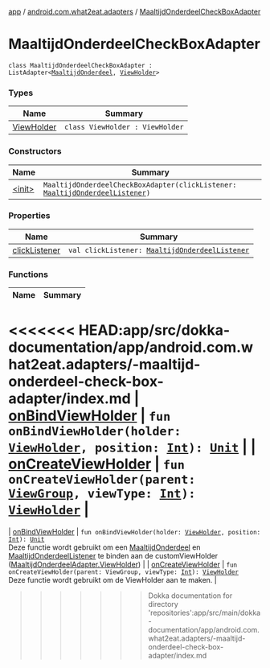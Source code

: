 [app](../../index.md) / [android.com.what2eat.adapters](../index.md) / [MaaltijdOnderdeelCheckBoxAdapter](./index.md)

# MaaltijdOnderdeelCheckBoxAdapter

`class MaaltijdOnderdeelCheckBoxAdapter : ListAdapter<`[`MaaltijdOnderdeel`](../../android.com.what2eat.model/-maaltijd-onderdeel/index.md)`, `[`ViewHolder`](-view-holder/index.md)`>`

### Types

| Name | Summary |
|---|---|
| [ViewHolder](-view-holder/index.md) | `class ViewHolder : ViewHolder` |

### Constructors

| Name | Summary |
|---|---|
| [&lt;init&gt;](-init-.md) | `MaaltijdOnderdeelCheckBoxAdapter(clickListener: `[`MaaltijdOnderdeelListener`](../-maaltijd-onderdeel-listener/index.md)`)` |

### Properties

| Name | Summary |
|---|---|
| [clickListener](click-listener.md) | `val clickListener: `[`MaaltijdOnderdeelListener`](../-maaltijd-onderdeel-listener/index.md) |

### Functions

| Name | Summary |
|---|---|
<<<<<<< HEAD:app/src/dokka-documentation/app/android.com.what2eat.adapters/-maaltijd-onderdeel-check-box-adapter/index.md
| [onBindViewHolder](on-bind-view-holder.md) | `fun onBindViewHolder(holder: `[`ViewHolder`](-view-holder/index.md)`, position: `[`Int`](https://kotlinlang.org/api/latest/jvm/stdlib/kotlin/-int/index.html)`): `[`Unit`](https://kotlinlang.org/api/latest/jvm/stdlib/kotlin/-unit/index.html) |
| [onCreateViewHolder](on-create-view-holder.md) | `fun onCreateViewHolder(parent: `[`ViewGroup`](https://developer.android.com/reference/android/view/ViewGroup.html)`, viewType: `[`Int`](https://kotlinlang.org/api/latest/jvm/stdlib/kotlin/-int/index.html)`): `[`ViewHolder`](-view-holder/index.md) |
=======
| [onBindViewHolder](on-bind-view-holder.md) | `fun onBindViewHolder(holder: `[`ViewHolder`](-view-holder/index.md)`, position: `[`Int`](https://kotlinlang.org/api/latest/jvm/stdlib/kotlin/-int/index.html)`): `[`Unit`](https://kotlinlang.org/api/latest/jvm/stdlib/kotlin/-unit/index.html)<br>Deze functie wordt gebruikt om een [MaaltijdOnderdeel](../../android.com.what2eat.model/-maaltijd-onderdeel/index.md) en [MaaltijdOnderdeelListener](../-maaltijd-onderdeel-listener/index.md) te binden aan de customViewHolder ([MaaltijdOnderdeelAdapter.ViewHolder](../-maaltijd-onderdeel-adapter/-view-holder/index.md)) |
| [onCreateViewHolder](on-create-view-holder.md) | `fun onCreateViewHolder(parent: ViewGroup, viewType: `[`Int`](https://kotlinlang.org/api/latest/jvm/stdlib/kotlin/-int/index.html)`): `[`ViewHolder`](-view-holder/index.md)<br>Deze functie wordt gebruikt om de ViewHolder aan te maken. |
>>>>>>> Dokka documentation for directory 'repositories':app/src/main/dokka-documentation/app/android.com.what2eat.adapters/-maaltijd-onderdeel-check-box-adapter/index.md
